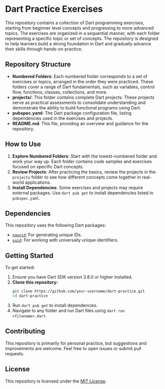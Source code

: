 # Dart Practice Exercises

This repository contains a collection of Dart programming exercises, starting from beginner level concepts and progressing to more advanced topics. The exercises are organized in a sequential manner, with each folder representing a specific topic or set of concepts. The repository is designed to help learners build a strong foundation in Dart and gradually advance their skills through hands-on practice.

## Repository Structure

- **Numbered Folders**: Each numbered folder corresponds to a set of exercises or topics, arranged in the order they were practiced. These folders cover a range of Dart fundamentals, such as variables, control flow, functions, classes, collections, and more.
- **projects/**: This folder contains complete Dart projects. These projects serve as practical assessments to consolidate understanding and demonstrate the ability to build functional programs using Dart.
- **pubspec.yaml**: The Dart package configuration file, listing dependencies used in the exercises and projects.
- **README.md**: This file, providing an overview and guidance for the repository.

## How to Use

1. **Explore Numbered Folders**: Start with the lowest-numbered folder and work your way up. Each folder contains code samples and exercises focused on specific Dart concepts.
2. **Review Projects**: After practicing the basics, review the projects in the `projects` folder to see how different concepts come together in real-world applications.
3. **Install Dependencies**: Some exercises and projects may require external packages. Use `dart pub get` to install dependencies listed in `pubspec.yaml`.

## Dependencies

This repository uses the following Dart packages:
- [`nanoid`](https://pub.dev/packages/nanoid): For generating unique IDs.
- [`uuid`](https://pub.dev/packages/uuid): For working with universally unique identifiers.

## Getting Started

To get started:
1. Ensure you have Dart SDK version 3.8.0 or higher installed.
2. **Clone this repository:**
   ```sh
   git clone https://github.com/your-username/dart-practice.git
   cd dart-practice
   ```
3. Run `dart pub get` to install dependencies.
4. Navigate to any folder and run Dart files using `dart run <filename>.dart`.

## Contributing

This repository is primarily for personal practice, but suggestions and improvements are welcome. Feel free to open issues or submit pull requests.

## License

This repository is licensed under the [MIT License](LICENSE).

